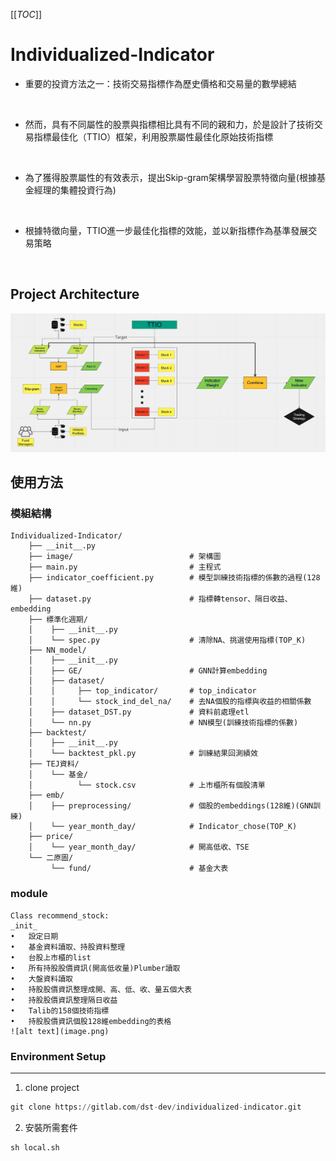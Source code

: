[[_TOC_]]

# Individualized-Indicator
* 重要的投資方法之一：技術交易指標作為歷史價格和交易量的數學總結

<br>

* 然而，具有不同屬性的股票與指標相比具有不同的親和力，於是設計了技術交易指標最佳化（TTIO）框架，利用股票屬性最佳化原始技術指標

<br>

* 為了獲得股票屬性的有效表示，提出Skip-gram架構學習股票特徵向量(根據基金經理的集體投資行為)

<br>

* 根據特徵向量，TTIO進一步最佳化指標的效能，並以新指標作為基準發展交易策略

<br>

## Project Architecture
![](Image/image_1.png)

## 使用方法

### 模組結構

```
Individualized-Indicator/
    ├── __init__.py
    ├── image/                          # 架構圖
    ├── main.py                         # 主程式
    ├── indicator_coefficient.py        # 模型訓練技術指標的係數的過程(128維)
    ├── dataset.py                      # 指標轉tensor、隔日收益、embedding
    ├── 標準化週期/             
    │    ├── __init__.py          
    │    └── spec.py                    # 清除NA、挑選使用指標(TOP_K)
    ├── NN_model/                    
    │    ├── __init__.py          
    │    ├── GE/                        # GNN計算embedding
    │    ├── dataset/
    │    │     ├── top_indicator/       # top_indicator
    │    │     └── stock_ind_del_na/    # 去NA個股的指標與收益的相關係數
    │    ├── dataset_DST.py             # 資料前處理etl
    │    └── nn.py                      # NN模型(訓練技術指標的係數)
    ├── backtest/                    
    │    ├── __init__.py
    │    └── backtest_pkl.py            # 訓練結果回測績效   
    ├── TEJ資料/
    │    └── 基金/
    │          └── stock.csv            # 上市櫃所有個股清單
    ├── emb/
    │    ├── preprocessing/             # 個股的embeddings(128維)(GNN訓練)
    │    └── year_month_day/            # Indicator_chose(TOP_K)
    ├── price/
    │    └── year_month_day/            # 開高低收、TSE
    └── 二原圖/
         └── fund/                      # 基金大表
```

### module

```
Class recommend_stock:
_init_
•	設定日期
•	基金資料讀取、持股資料整理
•	台股上市櫃的list
•	所有持股股價資訊(開高低收量)Plumber讀取
•	大盤資料讀取
•	持股股價資訊整理成開、高、低、收、量五個大表
•	持股股價資訊整理隔日收益
•	Talib的158個技術指標
•	持股股價資訊個股128維embedding的表格
![alt text](image.png)

```

### Environment Setup
---

1. clone project

```python
git clone https://gitlab.com/dst-dev/individualized-indicator.git
```

2. 安裝所需套件

```python
sh local.sh
```